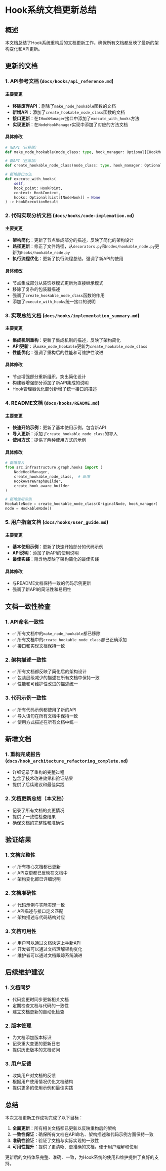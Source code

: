 # Hook系统文档更新总结

## 概述

本文档总结了Hook系统重构后的文档更新工作，确保所有文档都反映了最新的架构变化和API更新。

## 更新的文档

### 1. API参考文档 (`docs/hooks/api_reference.md`)

#### 主要变更
- **移除废弃API**：删除了`make_node_hookable`函数的文档
- **新增API**：添加了`create_hookable_node_class`函数的文档
- **接口更新**：在`IHookManager`接口中添加了`execute_with_hooks`方法
- **实现更新**：在`NodeHookManager`实现中添加了对应的方法文档

#### 具体修改
```python
# 旧API（已移除）
def make_node_hookable(node_class: type, hook_manager: Optional[IHookManager] = None) -> type

# 新API（已添加）
def create_hookable_node_class(node_class: type, hook_manager: Optional[IHookManager] = None) -> type

# 新增接口方法
def execute_with_hooks(
    self,
    hook_point: HookPoint,
    context: HookContext,
    hooks: Optional[List[INodeHook]] = None
) -> HookExecutionResult
```

### 2. 代码实现分析文档 (`docs/hooks/code-implemation.md`)

#### 主要变更
- **架构简化**：更新了节点集成部分的描述，反映了简化的架构设计
- **路径更新**：修正了文件路径，从`decorators.py`和`nodes/hookable_node.py`更新为`hooks/hookable_node.py`
- **执行流程优化**：更新了执行流程总结，强调了新API的使用

#### 具体修改
- 节点集成部分从装饰器模式更新为直接继承模式
- 移除了复杂的包装器描述
- 强调了`create_hookable_node_class`函数的作用
- 添加了`execute_with_hooks`统一接口的说明

### 3. 实现总结文档 (`docs/hooks/implementation_summary.md`)

#### 主要变更
- **集成机制重构**：更新了集成机制的描述，反映了架构简化
- **API更新**：从`make_node_hookable`更新为`create_hookable_node_class`
- **性能优化**：强调了重构后的性能和可维护性改进

#### 具体修改
- 节点增强部分重新组织，突出简化设计
- 构建器增强部分添加了新API集成的说明
- Hook管理器优化部分新增了统一接口的描述

### 4. README文档 (`docs/hooks/README.md`)

#### 主要变更
- **快速开始示例**：更新了基本使用示例，包含新API
- **导入更新**：添加了`create_hookable_node_class`的导入
- **使用方式**：提供了两种使用方式的示例

#### 具体修改
```python
# 新增导入
from src.infrastructure.graph.hooks import (
    NodeHookManager, 
    create_hookable_node_class,  # 新增
    HookAwareGraphBuilder,
    create_hook_aware_builder
)

# 新增使用示例
HookableNode = create_hookable_node_class(OriginalNode, hook_manager)
node = HookableNode()
```

### 5. 用户指南文档 (`docs/hooks/user_guide.md`)

#### 主要变更
- **基本使用示例**：更新了快速开始部分的代码示例
- **API说明**：添加了新API的使用说明
- **最佳实践**：隐含地反映了架构简化的最佳实践

#### 具体修改
- 与README文档保持一致的代码示例更新
- 强调了新API的简洁性和易用性

## 文档一致性检查

### 1. API命名一致性
- ✅ 所有文档中的`make_node_hookable`都已移除
- ✅ 所有文档中的`create_hookable_node_class`都已正确添加
- ✅ 接口和实现文档保持一致

### 2. 架构描述一致性
- ✅ 所有文档都反映了简化后的架构设计
- ✅ 包装层级减少的描述在所有文档中保持一致
- ✅ 性能和可维护性改进的描述统一

### 3. 代码示例一致性
- ✅ 所有代码示例都使用了新的API
- ✅ 导入语句在所有文档中保持一致
- ✅ 使用方式描述在所有文档中统一

## 新增文档

### 1. 重构完成报告 (`docs/hook_architecture_refactoring_complete.md`)
- 详细记录了重构的完整过程
- 包含了技术改进效果和验证结果
- 提供了后续建议和最佳实践

### 2. 文档更新总结（本文档）
- 记录了所有文档的变更情况
- 提供了一致性检查结果
- 确保文档的完整性和准确性

## 验证结果

### 1. 文档完整性
- ✅ 所有核心文档都已更新
- ✅ API变更都已反映在文档中
- ✅ 架构变化都已详细说明

### 2. 文档准确性
- ✅ 代码示例与实际实现一致
- ✅ API描述与接口定义匹配
- ✅ 架构描述与代码结构对应

### 3. 文档可用性
- ✅ 用户可以通过文档快速上手新API
- ✅ 开发者可以通过文档理解架构变化
- ✅ 维护者可以通过文档跟踪系统演进

## 后续维护建议

### 1. 文档同步
- 代码变更时同步更新相关文档
- 定期检查文档与代码的一致性
- 建立文档更新的自动化检查

### 2. 版本管理
- 为文档添加版本标识
- 记录重大变更的更新日志
- 提供历史版本的文档访问

### 3. 用户反馈
- 收集用户对文档的反馈
- 根据用户使用情况优化文档结构
- 提供更多的使用示例和最佳实践

## 总结

本次文档更新工作成功完成了以下目标：

1. **全面更新**：所有相关文档都已更新以反映重构后的架构
2. **一致性保证**：确保所有文档在API命名、架构描述和代码示例方面保持一致
3. **准确性验证**：验证了文档与实际实现的一致性
4. **可用性提升**：提供了更清晰、更准确的文档，便于用户理解和使用

更新后的文档体系完整、准确、一致，为Hook系统的使用和维护提供了良好的支持。